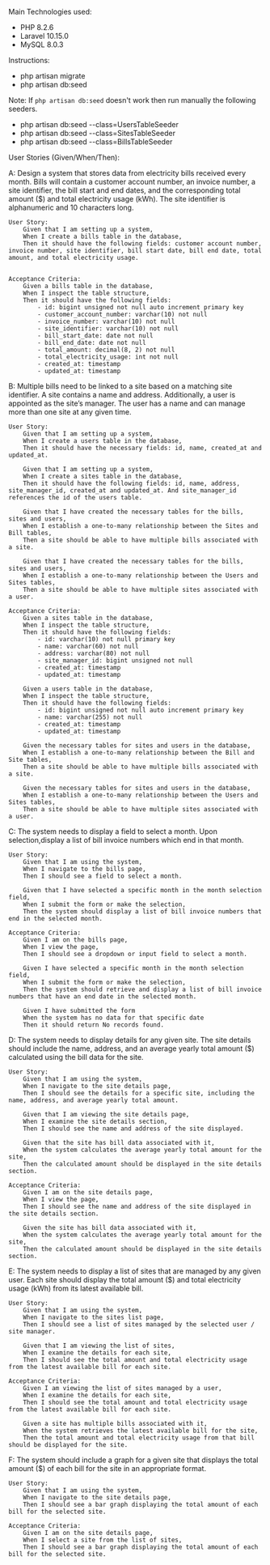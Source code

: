Main Technologies used:
- PHP 8.2.6
- Laravel 10.15.0
- MySQL 8.0.3
  

Instructions:

- php artisan migrate
- php artisan db:seed

Note: If `php artisan db:seed` doesn't work then run manually the following seeders.

- php artisan db:seed --class=UsersTableSeeder
- php artisan db:seed --class=SitesTableSeeder
- php artisan db:seed --class=BillsTableSeeder



User Stories (Given/When/Then):


A: Design a system that stores data from electricity bills received every month. Bills will contain a customer account number, an invoice number, a site identifier, the bill start and end dates, and the corresponding total amount ($) and total electricity usage (kWh). The site identifier is alphanumeric and 10 characters long.

	User Story:
		Given that I am setting up a system,
		When I create a bills table in the database,
		Then it should have the following fields: customer account number, invoice number, site identifier, bill start date, bill end date, total amount, and total electricity usage.


	Acceptance Criteria:
		Given a bills table in the database,
		When I inspect the table structure,
		Then it should have the following fields:
			- id: bigint unsigned not null auto increment primary key
			- customer_account_number: varchar(10) not null
			- invoice_number: varchar(10) not null
			- site_identifier: varchar(10) not null
			- bill_start_date: date not null
			- bill_end_date: date not null
			- total_amount: decimal(8, 2) not null
			- total_electricity_usage: int not null
			- created_at: timestamp
			- updated_at: timestamp


B: Multiple bills need to be linked to a site based on a matching site identifier. A site contains a name and address. Additionally, a user is appointed as the site’s manager. The user has a name and can manage more than one site at any given time.

	User Story:
		Given that I am setting up a system,
		When I create a users table in the database,
		Then it should have the necessary fields: id, name, created_at and updated_at.

		Given that I am setting up a system,
		When I create a sites table in the database,
		Then it should have the following fields: id, name, address, site_manager_id, created_at and updated_at. And site_manager_id references the id of the users table.

		Given that I have created the necessary tables for the bills, sites and users,
		When I establish a one-to-many relationship between the Sites and Bill tables,
		Then a site should be able to have multiple bills associated with a site.

		Given that I have created the necessary tables for the bills, sites and users,
		When I establish a one-to-many relationship between the Users and Sites tables,
		Then a site should be able to have multiple sites associated with a user.

	Acceptance Criteria:
		Given a sites table in the database,
		When I inspect the table structure,
		Then it should have the following fields:
			- id: varchar(10) not null primary key
			- name: varchar(60) not null
			- address: varchar(80) not null
			- site_manager_id: bigint unsigned not null
			- created_at: timestamp
			- updated_at: timestamp

		Given a users table in the database,
		When I inspect the table structure,
		Then it should have the following fields:
			- id: bigint unsigned not null auto increment primary key
			- name: varchar(255) not null
			- created_at: timestamp
			- updated_at: timestamp

		Given the necessary tables for sites and users in the database,
		When I establish a one-to-many relationship between the Bill and Site tables,
		Then a site should be able to have multiple bills associated with a site.

		Given the necessary tables for sites and users in the database,
		When I establish a one-to-many relationship between the Users and Sites tables,
		Then a site should be able to have multiple sites associated with a user.


C: The system needs to display a field to select a month. Upon selection,display a list of bill invoice numbers which end in that month.

	User Story:
		Given that I am using the system,
		When I navigate to the bills page,
		Then I should see a field to select a month.

		Given that I have selected a specific month in the month selection field,
		When I submit the form or make the selection,
		Then the system should display a list of bill invoice numbers that end in the selected month.

	Acceptance Criteria:
		Given I am on the bills page,
		When I view the page,
		Then I should see a dropdown or input field to select a month.

		Given I have selected a specific month in the month selection field,
		When I submit the form or make the selection,
		Then the system should retrieve and display a list of bill invoice numbers that have an end date in the selected month.

		Given I have submitted the form
		When the system has no data for that specific date
		Then it should return No records found.


D: The system needs to display details for any given site. The site details should include the name, address, and an average yearly total amount ($) calculated using the bill data for the site.
	
	User Story:
		Given that I am using the system,
		When I navigate to the site details page,
		Then I should see the details for a specific site, including the name, address, and average yearly total amount.

		Given that I am viewing the site details page,
		When I examine the site details section,
		Then I should see the name and address of the site displayed.

		Given that the site has bill data associated with it,
		When the system calculates the average yearly total amount for the site,
		Then the calculated amount should be displayed in the site details section.

	Acceptance Criteria:
		Given I am on the site details page,
		When I view the page,
		Then I should see the name and address of the site displayed in the site details section.

		Given the site has bill data associated with it,
		When the system calculates the average yearly total amount for the site,
		Then the calculated amount should be displayed in the site details section.


E: The system needs to display a list of sites that are managed by any given user. Each site should display the total amount ($) and total electricity usage (kWh) from its latest available bill.


	User Story: 
		Given that I am using the system,
		When I navigate to the sites list page,
		Then I should see a list of sites managed by the selected user / site manager.

		Given that I am viewing the list of sites,
		When I examine the details for each site,
		Then I should see the total amount and total electricity usage from the latest available bill for each site.

	Acceptance Criteria:
		Given I am viewing the list of sites managed by a user,
		When I examine the details for each site,
		Then I should see the total amount and total electricity usage from the latest available bill for each site.

		Given a site has multiple bills associated with it,
		When the system retrieves the latest available bill for the site,
		Then the total amount and total electricity usage from that bill should be displayed for the site.


F: The system should include a graph for a given site that displays the total amount ($) of each bill for the site in an appropriate format.

	User Story:
		Given that I am using the system,
		When I navigate to the site details page,
		Then I should see a bar graph displaying the total amount of each bill for the selected site.

	Acceptance Criteria:
		Given I am on the site details page,
		When I select a site from the list of sites,
		Then I should see a bar graph displaying the total amount of each bill for the selected site.
